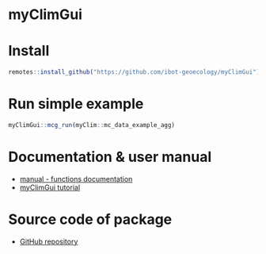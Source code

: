 # myClimGui

# Install

```R
remotes::install_github("https://github.com/ibot-geoecology/myClimGui")
```

# Run simple example
```R
myClimGui::mcg_run(myClim::mc_data_example_agg)
```

# Documentation & user manual
* [manual - functions documentation](http://labgis.ibot.cas.cz/myclim/gui/reference/index.html)
* [myClimGui tutorial](https://labgis.ibot.cas.cz/myclim/gui/articles/myClimGui-tutorial.html)

# Source code of package
* [GitHub repository](https://github.com/ibot-geoecology/myClimGui)   
